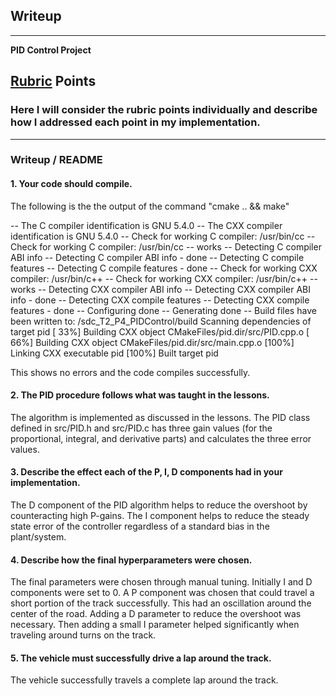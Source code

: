 ## Writeup

---

**PID Control Project**

[//]: # (Image References)
[image1]: ./examples/car_not_car.png


## [Rubric](https://review.udacity.com/#!/rubrics/824/view) Points
### Here I will consider the rubric points individually and describe how I addressed each point in my implementation.  

---
### Writeup / README

#### 1. Your code should compile.

The following is the the output of the command "cmake .. && make"

-- The C compiler identification is GNU 5.4.0
-- The CXX compiler identification is GNU 5.4.0
-- Check for working C compiler: /usr/bin/cc
-- Check for working C compiler: /usr/bin/cc -- works
-- Detecting C compiler ABI info
-- Detecting C compiler ABI info - done
-- Detecting C compile features
-- Detecting C compile features - done
-- Check for working CXX compiler: /usr/bin/c++
-- Check for working CXX compiler: /usr/bin/c++ -- works
-- Detecting CXX compiler ABI info
-- Detecting CXX compiler ABI info - done
-- Detecting CXX compile features
-- Detecting CXX compile features - done
-- Configuring done
-- Generating done
-- Build files have been written to: /sdc_T2_P4_PIDControl/build
Scanning dependencies of target pid
[ 33%] Building CXX object CMakeFiles/pid.dir/src/PID.cpp.o
[ 66%] Building CXX object CMakeFiles/pid.dir/src/main.cpp.o
[100%] Linking CXX executable pid
[100%] Built target pid


This shows no errors and the code compiles successfully.

#### 2. The PID procedure follows what was taught in the lessons.

The algorithm is implemented as discussed in the lessons. The PID class defined in src/PID.h and src/PID.c has three gain values (for the proportional, integral, and derivative parts) and calculates the three error values.

#### 3. Describe the effect each of the P, I, D components had in your implementation.

The D component of the PID algorithm helps to reduce the overshoot by counteracting high P-gains. The I component helps to reduce the steady state error of the controller regardless of a standard bias in the plant/system.

#### 4. Describe how the final hyperparameters were chosen.

The final parameters were chosen through manual tuning. Initially I and D components were set to 0. A P component was chosen that could travel a short portion of the track successfully. This had an oscillation around the center of the road. Adding a D parameter to reduce the overshoot was necessary. Then adding a small I parameter helped significantly when traveling around turns on the track.

#### 5. The vehicle must successfully drive a lap around the track.

The vehicle successfully travels a complete lap around the track.